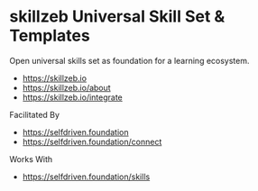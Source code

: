# skillzeb Universal Skill Set & Templates

Open universal skills set as foundation for a learning ecosystem.
- https://skillzeb.io
- https://skillzeb.io/about
- https://skillzeb.io/integrate

Facilitated By
- https://selfdriven.foundation
- https://selfdriven.foundation/connect

Works With
- https://selfdriven.foundation/skills

